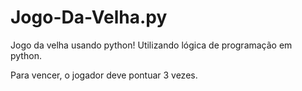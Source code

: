 # Jogo-Da-Velha.py
Jogo da velha usando python!
Utilizando lógica de programação em python.


Para vencer, o jogador deve pontuar 3 vezes.
